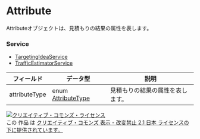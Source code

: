 # Attribute
Attributeオブジェクトは、見積もりの結果の属性を表します。
### Service
+ [TargetingIdeaService](../services/TargetingIdeaService.md)
+ [TrafficEstimatorService](../services/TrafficEstimatorService.md)

| フィールド | データ型 | 説明 | 
|---|---|---|
| attributeType| enum <a href="../data/AttributeType.md">AttributeType</a>| 見積もりの結果の属性を表します。 |
<a rel="license" href="http://creativecommons.org/licenses/by-nd/2.1/jp/"><img alt="クリエイティブ・コモンズ・ライセンス" style="border-width:0" src="https://i.creativecommons.org/l/by-nd/2.1/jp/88x31.png" /></a><br />この 作品 は <a rel="license" href="http://creativecommons.org/licenses/by-nd/2.1/jp/">クリエイティブ・コモンズ 表示 - 改変禁止 2.1 日本 ライセンスの下に提供されています。</a>
